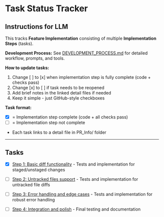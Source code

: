 # Task Status Tracker

## Instructions for LLM

This tracks **Feature Implementation** consisting of multiple **Implementation Steps** (tasks).

**Development Process:** See [DEVELOPMENT_PROCESS.md](./DEVELOPMENT_PROCESS.md) for detailed workflow, prompts, and tools.

**How to update tasks:**
1. Change [ ] to [x] when implementation step is fully complete (code + checks pass)
2. Change [x] to [ ] if task needs to be reopened
3. Add brief notes in the linked detail files if needed
4. Keep it simple - just GitHub-style checkboxes

**Task format:**
- [x] = Implementation step complete (code + all checks pass)
- [ ] = Implementation step not complete
- Each task links to a detail file in PR_Info/ folder

---

## Tasks

- [x] [Step 1: Basic diff functionality](./steps/step_1.md) - Tests and implementation for staged/unstaged changes
- [ ] [Step 2: Untracked files support](./steps/step_2.md) - Tests and implementation for untracked file diffs
- [ ] [Step 3: Error handling and edge cases](./steps/step_3.md) - Tests and implementation for robust error handling
- [ ] [Step 4: Integration and polish](./steps/step_4.md) - Final testing and documentation

